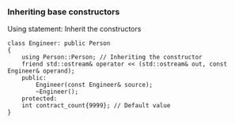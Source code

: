 ### Inheriting base constructors

Using statement: Inherit the constructors

	class Engineer: public Person
	{
		using Person::Person; // Inheriting the constructor
		friend std::ostream& operator << (std::ostream& out, const Engineer& operand);
		public:
			Engineer(const Engineer& source);
			~Engineer();
		protected:
		int contract_count{9999}; // Default value
	}